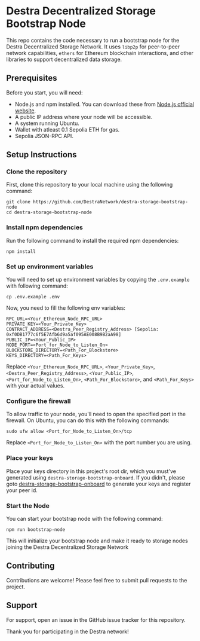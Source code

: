 # Destra Decentralized Storage Bootstrap Node

This repo contains the code necessary to run a bootstrap node for the Destra Decentralized Storage Network. It uses `libp2p` for peer-to-peer network capabilities, `ethers` for Ethereum blockchain interactions, and  other libraries to support decentralized data storage.

## Prerequisites

Before you start, you will need:

- Node.js and npm installed. You can download these from [Node.js official website](https://nodejs.org/).
- A public IP address where your node will be accessible.
- A system running Ubuntu.
- Wallet with atleast 0.1 Sepolia ETH for gas.
- Sepolia JSON-RPC API.

## Setup Instructions

### Clone the repository

First, clone this repository to your local machine using the following command:

```
git clone https://github.com/DestraNetwork/destra-storage-bootstrap-node
cd destra-storage-bootstrap-node
```

### Install npm dependencies

Run the following command to install the required npm dependencies:

```
npm install
```

### Set up environment variables

You will need to set up environment variables by copying the `.env.example` with following command:

```
cp .env.example .env
```

Now, you need to fill the following env variables:


```
RPC_URL=<Your_Ethereum_Node_RPC_URL>
PRIVATE_KEY=<Your_Private_Key>
CONTRACT_ADDRESS=<Destra_Peer_Registry_Address> [Sepolia: 0xf0DB1777c6f5E7Afb6d9a5af095AE008B9B2aA98]
PUBLIC_IP=<Your_Public_IP>
NODE_PORT=<Port_for_Node_to_Listen_On>
BLOCKSTORE_DIRECTORY=<Path_For_Blockstore>
KEYS_DIRECTORY=<Path_For_Keys>
```

Replace `<Your_Ethereum_Node_RPC_URL>`, `<Your_Private_Key>`, `<Destra_Peer_Registry_Address>`, `<Your_Public_IP>`, `<Port_for_Node_to_Listen_On>`, `<Path_For_Blockstore>`, and `<Path_For_Keys>` with your actual values.

### Configure the firewall

To allow traffic to your node, you'll need to open the specified port in the firewall. On Ubuntu, you can do this with the following commands:

```
sudo ufw allow <Port_for_Node_to_Listen_On>/tcp
```

Replace `<Port_for_Node_to_Listen_On>` with the port number you are using.

### Place your keys

Place your keys directory in this project's root dir, which you must've generated using `destra-storage-bootstrap-onboard`. If you didn't, please goto [destra-storage-bootstrap-onboard](https://github.com/DestraNetwork/destra-storage-bootstrap-onboard) to generate your keys and register your peer id.


### Start the Node

You can start your bootstrap node with the following command:

```
npm run bootstrap-node
```

This will initialize your bootstrap node and make it ready to storage nodes joining the Destra Decentralized Storage Network


## Contributing

Contributions are welcome! Please feel free to submit pull requests to the project.

## Support

For support, open an issue in the GitHub issue tracker for this repository.

Thank you for participating in the Destra network!
